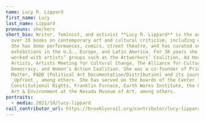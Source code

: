 ```yaml
---
name: Lucy R. Lippard
first_name: Lucy
last_name: Lippard
pronouns: she/hers
short_bio: Writer, feminist, and activist **Lucy R. Lippard** is the author of
  over 20 books on contemporary art and cultural criticism, including one novel.
  She has done performances, comics, street theatre, and has curated some 50
  exhibitions in the U.S., Europe, and Latin America. For 30 years she has
  worked with artists’ groups such as the Artworkers’ Coalition, Ad Hoc Women
  Artists, Artists Meeting for Cultural Change, The Alliance for Cultural
  Democracy, and Women’s Action Coalition. She was a co-founder of Printed
  Matter, PADD (Political Art Documentation/Distribution) and its journal
  _Upfront_, among others. She has served on the boards of the Center for
  Constitutional Rights, Franklin Furnace, Earth Works Institute, the Center for
  Art & Environment at the Nevada Museum of Art, among others.
portraits:
  - media: 2021/10/lucy-lippard
rail_contributor_url: https://brooklynrail.org/contributor/lucy-lippard
---
```

